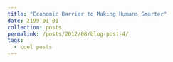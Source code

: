 ```yaml
---
title: "Economic Barrier to Making Humans Smarter"
date: 2199-01-01
collection: posts
permalink: /posts/2012/08/blog-post-4/
tags:
  - cool posts
---
```

